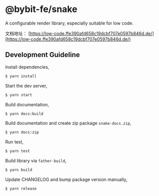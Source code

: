 # @bybit-fe/snake

A configurable render library, especially suitable for low code.

文档地址： [https://low-code.ffe390afd658c19dcbf707e0597b846d.de/](https://low-code.ffe390afd658c19dcbf707e0597b846d.de/)

## Development Guideline

Install dependencies,

```bash
$ yarn install
```

Start the dev server,

```bash
$ yarn start
```

Build documentation,

```bash
$ yarn docs:build
```

Build documentation and create zip package `snake-docs.zip`,

```bash
$ yarn docs:zip
```

Run test,

```bash
$ yarn test
```

Build library via `father-build`,

```bash
$ yarn build
```

Update CHANGELOG and bump package version manually,

```bash
$ yarn release
```
